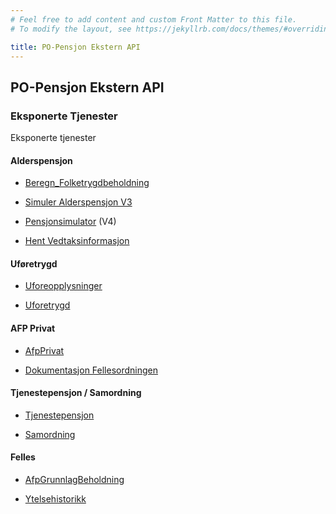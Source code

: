 ```yaml
---
# Feel free to add content and custom Front Matter to this file.
# To modify the layout, see https://jekyllrb.com/docs/themes/#overriding-theme-defaults

title: PO-Pensjon Ekstern API
---
```

## PO-Pensjon Ekstern API

### Eksponerte Tjenester

Eksponerte tjenester

#### Alderspensjon

* [Beregn_Folketrygdbeholdning](api/alderspensjon/folketrygdbeholdning/folketrygdbeholdning.html)

* [Simuler Alderspensjon V3](api/alderspensjon/simulering/simulerAlderspensjonV3.html)

* [Pensjonsimulator](https://pensjonssimulator.ekstern.dev.nav.no/swagger-ui/index.html) (V4)

* [Hent Vedtaksinformasjon](api/alderspensjon/vedtaksinformasjon/hentVedtaksinformasjon.html)

#### Uføretrygd 

* [Uforeopplysninger](api/uforeopplysninger/uforeopplysninger.html)

* [Uforetrygd](api/uforetrygd/Uforetrygd.html)

#### AFP Privat

* [AfpPrivat](api/afpprivat/AfpPrivat.html)

* [Dokumentasjon Fellesordningen](fellesordningen/fellesordningen.markdown)

#### Tjenestepensjon / Samordning

* [Tjenestepensjon](api/tjenestepensjon/tjenestepensjon.html)

* [Samordning](api/samordning/hendelser-api.html)

#### Felles

* [AfpGrunnlagBeholdning](api/afpgrunnlagbeholdning/afp-grunnlag-beholdning.html)

* [Ytelsehistorikk](api/ytelsehistorikk/ytelsehistorikk.html)
